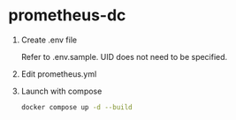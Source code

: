 # prometheus-dc

1. Create .env file

   Refer to .env.sample. UID does not need to be specified.

2. Edit prometheus.yml

3. Launch with compose

   ```bash
   docker compose up -d --build
   ```
